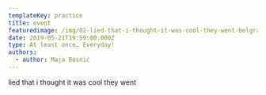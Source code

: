 ```yaml
---
templateKey: practice
title: event
featuredimage: /img/02-lied-that-i-thought-it-was-cool-they-went-belgrade-21052019-2159.jpg
date: 2019-05-21T19:59:00.000Z
type: At least once… Everyday!
authors:
  - author: Maja Bosnić
---
```

lied that i thought it was cool they went
